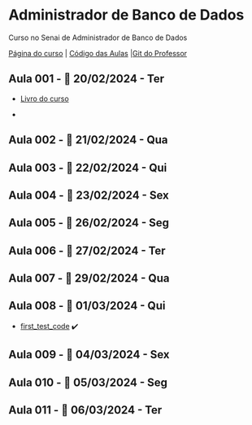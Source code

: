 
# Administrador de Banco de Dados
Curso no Senai de Administrador de Banco de Dados

[Página do curso](https://sistemafibra.org.br/senai/custom/inovatech/index.php#)
 | [Código das Aulas](https://drive.google.com/drive/folders/1SBetwEQKxlasAd-UDQrnkttZgf4RRoEI) |[Git do Professor](https://github.com/professorfrancisco/administrador_banco_de_dados_mysql)

## Aula 001 - 📅 20/02/2024 - Ter

- [Livro do curso](https://estantedelivros.senai.br/share/1XIATE6Jfo0MXUS7r8a9CGqL323ctB5-X)

-

## Aula 002 - 📅 21/02/2024 - Qua
## Aula 003 - 📅 22/02/2024 - Qui
## Aula 004 - 📅 23/02/2024 - Sex
## Aula 005 - 📅 26/02/2024 - Seg
## Aula 006 - 📅 27/02/2024 - Ter
## Aula 007 - 📅 29/02/2024 - Qua
## Aula 008 - 📅 01/03/2024 - Qui

- [first_test_code](first_test_code) ✔️

## Aula 009 - 📅 04/03/2024 - Sex
## Aula 010 - 📅 05/03/2024 - Seg
## Aula 011 - 📅 06/03/2024 - Ter
